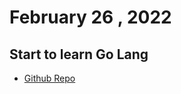 # February 26 , 2022 
## Start to learn Go Lang

* [Github Repo](https://github.com/Riyaz-khan-shuvo/go)

